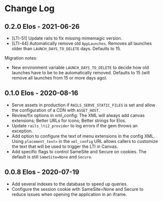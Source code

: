 # Change Log

## 0.2.0 Elos - 2021-06-26

* [LTI-51] Update rails to fix missing mimemagic version.
* [LTI-44] Automatically remove old `AppLaunches`. Removes all launches older than
  `LAUNCH_DAYS_TO_DELETE` days. Defaults to 15.

Migration notes:

* New environment variable `LAUNCH_DAYS_TO_DELETE` to decide how old launches have to be
  to be automatically removed. Defaults to 15 (will remove all launches from 15 or more
  days ago).


## 0.1.0 Elos - 2020-08-16

* Serve assets in production if `RAILS_SERVE_STATIC_FILES` is set and allow the configuration
  of a CDN with `ASSET_HOST`.
* Review/fix options in xml_config: The XML will always add canvas extensions; Better URLs
  for icons; Better strings for Elos.
* Update `rails_lti2_provider` to log errors if the gem throws an exception.
* Add option to configure the text of menu extensions in the config XML. Using `placement_text=`
  in the `xml_config` URL allows callers to customize the text that will be used to trigger the
  LTI in Canvas.
* Add specific flags to control SameSite and Secure on cookies. The default is still `SameSite=None`
  and `Secure`.


## 0.0.8 Elos - 2020-07-19

* Add several indexes to the database to speed up queries.
* Configure the session cookie with SameSite=None and Secure to reduce issues when opening
  the application in an iframe.
